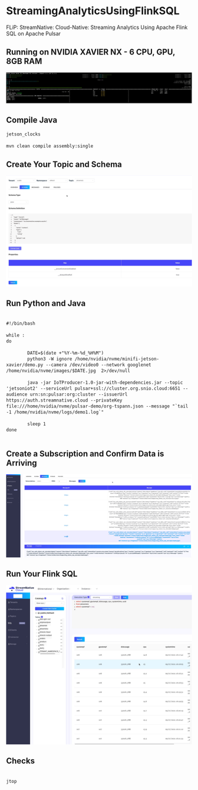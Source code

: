 # StreamingAnalyticsUsingFlinkSQL

FLiP:   StreamNative:   Cloud-Native:   Streaming Analytics Using Apache Flink SQL on Apache Pulsar

## Running on NVIDIA XAVIER NX - 6 CPU, GPU, 8GB RAM

![Xavier](https://github.com/tspannhw/StreamingAnalyticsUsingFlinkSQL/raw/main/images/xavierjtop.jpg)


## Compile Java


```
jetson_clocks

mvn clean compile assembly:single

```

## Create Your Topic and Schema

![StreamNative Cloud Schema](https://github.com/tspannhw/StreamingAnalyticsUsingFlinkSQL/raw/main/images/iotschema.jpg)


## Run Python and Java

```

#!/bin/bash

while :
do

        DATE=$(date +"%Y-%m-%d_%H%M")
        python3 -W ignore /home/nvidia/nvme/minifi-jetson-xavier/demo.py --camera /dev/video0 --network googlenet /home/nvidia/nvme/images/$DATE.jpg  2>/dev/null

        java -jar IoTProducer-1.0-jar-with-dependencies.jar --topic 'jetsoniot2' --serviceUrl pulsar+ssl://cluster.org.snio.cloud:6651 --audience urn:sn:pulsar:org:cluster --issuerUrl https://auth.streamnative.cloud --privateKey file:///home/nvidia/nvme/pulsar-demo/org-tspann.json --message "`tail -1 /home/nvidia/nvme/logs/demo1.log`"

        sleep 1
done


```

## Create a Subscription and Confirm Data is Arriving

![StreamNative Cloud Consumer](https://github.com/tspannhw/StreamingAnalyticsUsingFlinkSQL/raw/main/images/browsingdata.jpg)


## Run Your Flink SQL

![StreamNative Cloud Flink SQL](https://github.com/tspannhw/StreamingAnalyticsUsingFlinkSQL/raw/main/images/streamnativecloud_flinksql2.jpg)

## Checks

```

jtop

```
